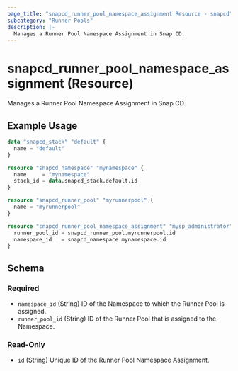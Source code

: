 ```yaml
---
page_title: "snapcd_runner_pool_namespace_assignment Resource - snapcd"
subcategory: "Runner Pools"
description: |-
  Manages a Runner Pool Namespace Assignment in Snap CD.
---
```


# snapcd_runner_pool_namespace_assignment (Resource)

Manages a Runner Pool Namespace Assignment in Snap CD.


## Example Usage

```terraform
data "snapcd_stack" "default" {
  name = "default"
}

resource "snapcd_namespace" "mynamespace" {
  name     = "mynamespace"
  stack_id = data.snapcd_stack.default.id
}

resource "snapcd_runner_pool" "myrunnerpool" {
  name = "myrunnerpool"
}

resource "snapcd_runner_pool_namespace_assignment" "mysp_administrator" {
  runner_pool_id = snapcd_runner_pool.myrunnerpool.id
  namespace_id   = snapcd_namespace.mynamespace.id
}
```

<!-- schema generated by tfplugindocs -->
## Schema

### Required

- `namespace_id` (String) ID of the Namespace to which the Runner Pool is assigned.
- `runner_pool_id` (String) ID of the Runner Pool that is assigned to the Namespace.

### Read-Only

- `id` (String) Unique ID of the Runner Pool Namespace Assignment.
